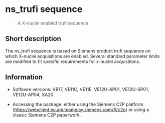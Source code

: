 # ns_trufi sequence
> A X-nuclei enabled trufi sequence

## Short description
The ns_trufi sequence is based on Siemens product trufi sequence on which X-nuclei acquisitions are enabled. Several standard parameter limits are modified to fit specific requirements for x-nuclei acquisitions.

## Information

- Softawre versions: VB17, VE11C, VE11E, VE12U-AP01, VE12U-SP01, VE12U-AP04, XA20

- Accessing the package: either using the Siemens C2P platform (https://webclient.eu.api.teamplay.siemens.com/#/c2p) or using a classic Siemens C2P paperwork.

<!--
- For a detailed description of the package, see the [AFI package documentation](https://github.com/FranckMauconduit/MRI-packages-siemens/blob/main/AFI-package/AFI_documentation.pdf)
-->

<!--
## Related articles

Amadon A and Boulant N, Simultaneous measurement of B0- and B1-maps with modified Actual Flip Angle Imaging sequence.
Proceedings of the ISMRM 2008, Toronto, Canada, p1248. https://cds.ismrm.org/protected/08MProceedings/PDFfiles/01248.pdf 

Boulant N, Cloos M and Amadon A, A simple and analytical way to
correct for ∆B0 inhomogeneity in the evaluation of B1 maps relying on flip angle measurements and non-selective square pulses.
Proceedings of the ISMRM 2010, Stockholm, Sweden, p4918. https://archive.ismrm.org/2010/4918.html
-->
